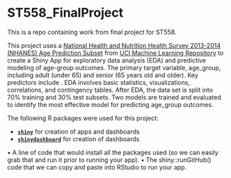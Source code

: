 # ST558_FinalProject

This is a repo containing work from final project for ST558. 

This project uses a [National Health and Nutrition Health Survey 2013-2014 (NHANES) Age Prediction Subset](https://archive.ics.uci.edu/dataset/887/national+health+and+nutrition+health+survey+2013-2014+(nhanes)+age+prediction+subset) from [UCI Machine Learning Repository](https://archive.ics.uci.edu) to create a Shiny App for exploratory data analysis (EDA) and predictive modeling of age-group outcomes. The primary target variable, age_group, including adult (under 65) and senior (65 years old and older). Key predictors include . EDA involves basic statistics, visualizations, correlations, and contingency tables. After EDA, the data set is split into 70% training and 30% test subsets. Two models are trained and evaluated to identify the most effective model for predicting age_group outcomes.

The following R packages were used for this project:  
+ [**`shiny`**](https://cran.r-project.org/web/packages/shiny/index.html/) for creation of apps and dashboards
+ [**`shinydashboard`**](https://cran.r-project.org/web/packages/shinydashboard/index.html) for creation of dashboards

• A line of code that would install all the packages used (so we can easily grab that and run it prior to running your app).
• The shiny::runGitHub() code that we can copy and paste into RStudio to run your app.
